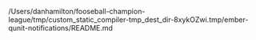 /Users/danhamilton/fooseball-champion-league/tmp/custom_static_compiler-tmp_dest_dir-8xykOZwi.tmp/ember-qunit-notifications/README.md